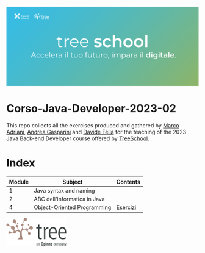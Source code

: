 ![TreeSchool](assets/treeschool_header.png)

# Corso-Java-Developer-2023-02

This repo collects all the exercises produced and gathered by [Marco Adriani](https://github.com/MrSosu), [Andrea Gasparini](https://github.com/andrea-gasparini) and [Davide Fella](https://github.com/davidefella) for the teaching of the 2023 Java Back-end Developer course offered by [TreeSchool](https://tree.it/school/).

# Index

| Module | Subject                      | Contents                                           |
|--------|------------------------------|----------------------------------------------------|
| 1      | Java syntax and naming       |                                                    |
| 2      | ABC dell'informatica in Java |                                                    |
| 4      | Object-Oriented Programming  | [Esercizi](module_04/src/)                         |
<!--
| 3      | Git                          |                                                           |
| 5      | Ereditarietà Base            | [Esercizi](module_05/src)                                 |
| 6      | Ereditarietà Avanzata        | [Esercizi](module_06/src)                                 |
| 7      | Generics & Collections       | [Esempi](module_07/src/esempi), [Esercizi](module_07/src) |
| 8      | Eccezioni e annotazioni      | [Esercizi](module_08/src)                                 |
| 9      | Input & Output               | [Esempi](module_09/src/esempi), [Esercizi](module_09/src) |
| 10     | Design Patterns              | [Esempi](module_10/src/esempi), [Esercizi](module_10/src) |
| 11     | Java Stream                  | [Esercizi](module_11)                                     |
| 12     | Database                     | [Esempi](module_12/src/esempi), [Esercitazione AndiamoATeatro](module_12/src/AndiamoATeatro.pdf)                           |
| 13     | API                          | [Esercizi](module_13/src)                                                                  |
| 14     | Spring                       | [Esercizi](module_14/src)                                                                  |
| 18     | Test                         | [Esercizi](module_18/src)                                                                  |
-->

<img src="assets/treelogo.png" height="75">
